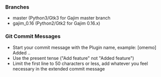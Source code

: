 ### Branches

- master   		(Python3/Gtk3 for Gajim master branch
- gajim_0.16 	(Python2/Gtk2 for Gajim 0.16.x)

### Git Commit Messages

* Start your commit message with the Plugin name, example: [omemo] Added ..
* Use the present tense ("Add feature" not "Added feature")
* Limit the first line to 50 characters or less, add whatever you feel necessary
in the extended commit message
